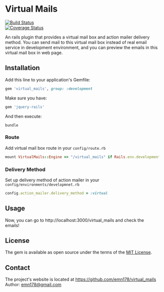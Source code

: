 # Virtual Mails

[![Build Status](https://api.travis-ci.org/emn178/virtual_mails.png)](https://travis-ci.org/emn178/virtual_mails)  
[![Coverage Status](https://coveralls.io/repos/emn178/virtual_mails/badge.svg?branch=master)](https://coveralls.io/r/emn178/virtual_mails?branch=master)

An rails plugin that provides a virtual mail box and action mailer delivery method. You can send mail to this virtual mail box instead of real email service in development environment, and you can preview the emails in this virtual mail box in web page.

## Installation

Add this line to your application's Gemfile:

```ruby
gem 'virtual_mails', group: :development
```
Make sure you have:
```ruby
gem 'jquery-rails'
```

And then execute:

    bundle

### Route
Add virtual mail box route in your `config/route.rb`
```Ruby
mount VirtualMails::Engine => "/virtual_mails" if Rails.env.development?
```

### Delivery Method
Set up delivery method of action mailer in your `config/environments/developmnet.rb`
```Ruby
config.action_mailer.delivery_method = :virtual
```

## Usage
Now, you can go to http://localhost:3000/virtual_mails and check the emails!

## License

The gem is available as open source under the terms of the [MIT License](http://opensource.org/licenses/MIT).

## Contact
The project's website is located at https://github.com/emn178/virtual_mails  
Author: emn178@gmail.com
